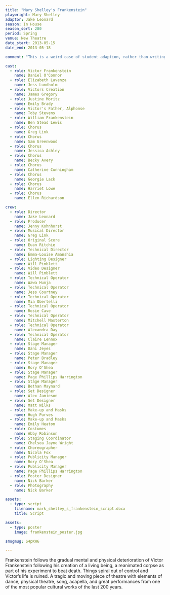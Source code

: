 ```yaml
---
title: "Mary Shelley's Frankenstein"
playwright: Mary Shelley
adaptor: Jake Leonard
season: In House
season_sort: 280
period: Spring
venue: New Theatre
date_start: 2013-05-15
date_end: 2013-05-18

comment: "This is a weird case of student adaption, rather than writing. Also video: youtube>E6q8xO3FNic"

cast:
  - role: Victor Frankenstein
    name: Daniel O'Connor
  - role: Elizabeth Lavenza
    name: Jess Lundholm
  - role: Victors Creation
    name: James Gregory
  - role: Justine Moritz
    name: Emily Brady
  - role: Victor's Father, Alphonse
    name: Toby Stevens
  - role: William Frankenstein
    name: Ben Stead Lewis
  - role: Chorus
    name: Greg Link
  - role: Chorus
    name: Sam Greenwood
  - role: Chorus
    name: Jessica Ashley
  - role: Chorus
    name: Becky Avery
  - role: Chorus
    name: Catherine Cunningham
  - role: Chorus
    name: Georgie Lack
  - role: Chorus
    name: Harriet Lowe
  - role: Chorus
    name: Ellen Richardson

crew:
  - role: Director
    name: Jake Leonard
  - role: Producer
    name: Jenny Kohnhorst
  - role: Musical Director
    name: Greg Link
  - role: Original Score
    name: Euan Ritchie
  - role: Technical Director
    name: Emma-Louise Amanshia
  - role: Lighting Designer
    name: Will Pimblett
  - role: Video Designer
    name: Will Pimblett
  - role: Technical Operator
    name: Wawa Hunja
  - role: Technical Operator
    name: Jess Courtney
  - role: Technical Operator
    name: Mia Obertelli
  - role: Technical Operator
    name: Rosie Cave
  - role: Technical Operator
    name: Mitchell Masterton
  - role: Technical Operator
    name: Alexandra Day
  - role: Technical Operator
    name: Claire Lennox
  - role: Stage Manager
    name: Dani Jeyes
  - role: Stage Manager
    name: Peter Bradley
  - role: Stage Manager
    name: Rory O'Shea
  - role: Stage Manager
    name: Page Phillips Harrington
  - role: Stage Manager
    name: Bethan Maynard
  - role: Set Designer
    name: Alex Jamieson
  - role: Set Designer
    name: Matt Wilks
  - role: Make-up and Masks
    name: Hugh Purves
  - role: Make-up and Masks
    name: Emily Heaton
  - role: Costumes
    name: Abby Robinson
  - role: Staging Coordinator
    name: Chelsea Jayne Wright
  - role: Choreographer
    name: Nicola Fox
  - role: Publicity Manager
    name: Rory O'Shea
  - role: Publicity Manager
    name: Page Phillips Harrington
  - role: Poster Designer
    name: Nick Barker
  - role: Photography
    name: Nick Barker

assets:
  - type: script
    filename: mark_shelley_s_frankenstein_script.docx
    title: Script

assets:
  - type: poster
    image: frankenstein_poster.jpg

smugmug: S4pKW6

---
```


Frankenstein follows the gradual mental and physical deterioration of Victor Frankenstein following his creation of a living being, a reanimated corpse as part of his experiment to beat death. Things spiral out of control and Victor’s life is ruined. A tragic and moving piece of theatre with elements of dance, physical theatre, song, acapella, and great performances from one of the most popular cultural works of the last 200 years.
